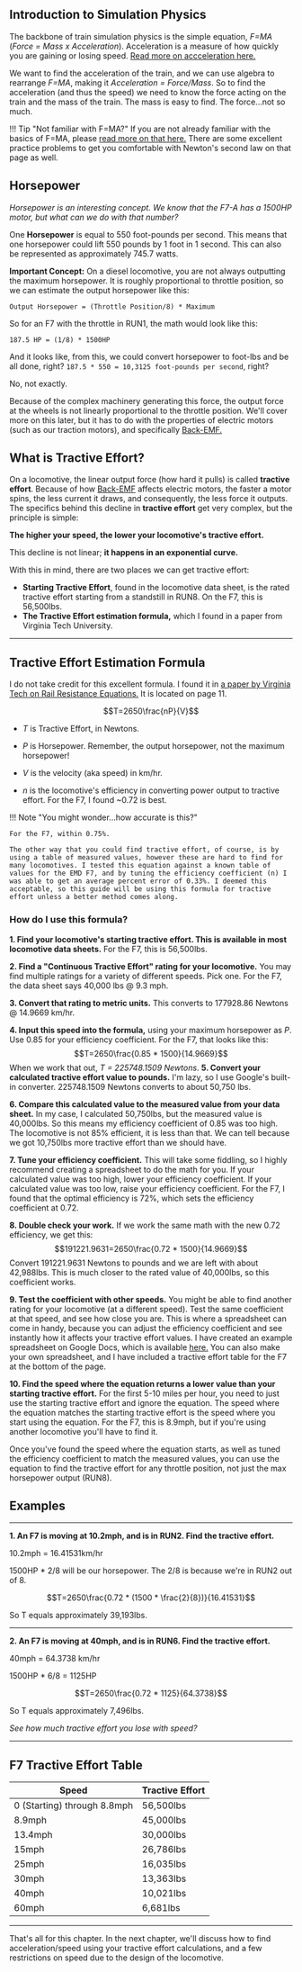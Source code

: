 ## Introduction to Simulation Physics

The backbone of train simulation physics is the simple equation, *F=MA* (*Force = Mass x Acceleration*). Acceleration is a measure of how quickly you are gaining or losing speed. [Read more on accceleration here.](http://www.physicsclassroom.com/class/1DKin/Lesson-1/Acceleration)

We want to find the acceleration of the train, and we can use algebra to rearrange *F=MA*, making it *Acceleration = Force/Mass*. So to find the acceleration (and thus the speed) we need to know the force acting on the train and  the mass of the train. The mass is easy to find. The force...not so much.

!!! Tip "Not familiar with F=MA?"
	If you are not already familiar with the basics of F=MA, please [read more on that here.](http://www.physicsclassroom.com/class/newtlaws/Lesson-3/Newton-s-Second-Law) There are some excellent practice problems to get you comfortable with Newton's second law on that page as well.

## Horsepower

*Horsepower is an interesting concept. We know that the F7-A has a 1500HP motor, but what can we do with that number?*

One **Horsepower** is equal to 550 foot-pounds per second. This means that one horsepower could lift 550 pounds by 1 foot in 1 second. This can also be represented as approximately 745.7 watts.

**Important Concept:** On a diesel locomotive, you are not always outputting the maximum horsepower. It is roughly proportional to throttle position, so we can estimate the output horsepower like this:

```
Output Horsepower = (Throttle Position/8) * Maximum
```

So for an F7 with the throttle in RUN1, the math would look like this:

```
187.5 HP = (1/8) * 1500HP
```

And it looks like, from this, we could convert horsepower to foot-lbs and be all done, right? ``187.5 * 550 = 10,3125 foot-pounds per second``, right?

No, not exactly.

Because of the complex machinery generating this force, the output force at the wheels is not linearly proportional to the throttle position. We'll cover more on this later, but it has to do with the properties of electric motors (such as our traction motors), and specifically [Back-EMF.](https://en.wikipedia.org/wiki/Counter-electromotive_force)

## What is Tractive Effort?

On a locomotive, the linear output force (how hard it pulls) is called **tractive effort**. Because of how [Back-EMF](https://en.wikipedia.org/wiki/Counter-electromotive_force) affects electric motors, the faster a motor spins, the less current it draws, and consequently, the less force it outputs. The specifics behind this decline in **tractive effort** get very complex, but the principle is simple:

**The higher your speed, the lower your locomotive's tractive effort.**

This decline is not linear; **it happens in an exponential curve.**

With this in mind, there are two places we can get tractive effort:

- **Starting Tractive Effort**, found in the locomotive data sheet, is the rated tractive effort starting from a standstill in RUN8. On the F7, this is 56,500lbs.
- **The Tractive Effort estimation formula,** which I found in a paper from Virginia Tech University.

---
## Tractive Effort Estimation Formula

I do not take credit for this excellent formula. I found it in [a paper by Virginia Tech on Rail Resistance Equations.](http://128.173.204.63/courses/cee3604/cee3604_pub/rail_resistance.pdf) It is located on page 11.

$$T=2650\frac{nP}{V}$$

- *T* is Tractive Effort, in Newtons.

- *P* is Horsepower. Remember, the output horsepower, not the maximum horsepower!

- *V* is the velocity (aka speed) in km/hr.

- *n* is the locomotive's efficiency in converting power output to tractive effort. For the F7, I found ~0.72 is best.

!!! Note "You might wonder...how accurate is this?"

	For the F7, within 0.75%.

	The other way that you could find tractive effort, of course, is by using a table of measured values, however these are hard to find for many locomotives. I tested this equation against a known table of values for the EMD F7, and by tuning the efficiency coefficient (n) I was able to get an average percent error of 0.33%. I deemed this acceptable, so this guide will be using this formula for tractive effort unless a better method comes along.

### How do I use this formula?

**1. Find your locomotive's starting tractive effort. This is available in most locomotive data sheets.** For the F7, this is 56,500lbs.

**2. Find a "Continuous Tractive Effort" rating for your locomotive.** You may find multiple ratings for a variety of different speeds. Pick one. For the F7, the data sheet says 40,000 lbs @ 9.3 mph.

**3. Convert that rating to metric units.** This converts to 177928.86 Newtons @ 14.9669 km/hr.

**4. Input this speed into the formula,** using your maximum horsepower as *P*. Use 0.85 for your efficiency coefficient. For the F7, that looks like this:
$$T=2650\frac{0.85 * 1500}{14.9669}$$
When we work that out, *T = 225748.1509 Newtons*.
**5. Convert your calculated tractive effort value to pounds.** I'm lazy, so I use Google's built-in converter. 225748.1509 Newtons converts to about 50,750 lbs.

**6. Compare this calculated value to the measured value from your data sheet.** In my case, I calculated 50,750lbs, but the measured value is 40,000lbs. So this means my efficiency coefficient of 0.85 was too high. The locomotive is not 85% efficient, it is less than that. We can tell because we got 10,750lbs more tractive effort than we should have.

**7. Tune your efficiency coefficient.** This will take some fiddling, so I highly recommend creating a spreadsheet to do the math for you. If your calculated value was too high, lower your efficiency coefficient. If your calculated value was too low, raise your efficiency coefficient. For the F7, I found that the optimal efficiency is 72%, which sets the efficiency coefficient at 0.72.

**8. Double check your work.** If we work the same math with the new 0.72 efficiency, we get this:
$$191221.9631=2650\frac{0.72 * 1500}{14.9669}$$
Convert 191221.9631 Newtons to pounds and we are left with about 42,988lbs. This is much closer to the rated value of 40,000lbs, so this coefficient works.

**9. Test the coefficient with other speeds.** You might be able to find another rating for your locomotive (at a different speed). Test the same coefficient at that speed, and see how close you are. This is where a spreadsheet can come in handy, because you can adjust the efficiency coefficient and see instantly how it affects your tractive effort values. I have created an example spreadsheet on Google Docs, which is available [here.](https://docs.google.com/spreadsheets/d/1CWs0fOG9Q3OgsK_oHv4MgxoOLBmlDokxzW71WFaxru8/edit?usp=sharing) You can also make your own spreadsheet, and I have included a tractive effort table for the F7 at the bottom of the page.

**10. Find the speed where the equation returns a lower value than your starting tractive effort.** For the first 5-10 miles per hour, you need to just use the starting tractive effort and ignore the equation. The speed where the equation matches the starting tractive effort is the speed where you start using the equation. For the F7, this is 8.9mph, but if you're using another locomotive you'll have to find it.

Once you've found the speed where the equation starts, as well as tuned the efficiency coefficient to match the measured values, you can use the equation to find the tractive effort for any throttle position, not just the max horsepower output (RUN8).

## Examples

---

**1. An F7 is moving at 10.2mph, and is in RUN2. Find the tractive effort.**

10.2mph = 16.41531km/hr

1500HP * 2/8 will be our horsepower. The 2/8 is because we're in RUN2 out of 8.

$$T=2650\frac{0.72 * (1500 * \frac{2}{8})}{16.41531}$$

So T equals approximately 39,193lbs.

---

**2. An F7 is moving at 40mph, and is in RUN6. Find the tractive effort.**

40mph = 64.3738 km/hr

1500HP * 6/8 = 1125HP

$$T=2650\frac{0.72 * 1125}{64.3738}$$

So T equals approximately 7,496lbs.

*See how much tractive effort you lose with speed?*

---

## F7 Tractive Effort Table

| Speed        | Tractive Effort |
|--------------|-----------------|
| 0 (Starting) through 8.8mph | 56,500lbs       |
| 8.9mph       | 45,000lbs       |
| 13.4mph      | 30,000lbs       |
| 15mph        | 26,786lbs       |
| 25mph        | 16,035lbs       |
| 30mph        | 13,363lbs       |
| 40mph        | 10,021lbs       |
| 60mph        | 6,681lbs        |

---
That's all for this chapter. In the next chapter, we'll discuss how to find acceleration/speed using your tractive effort calculations, and a few restrictions on speed due to the design of the locomotive.